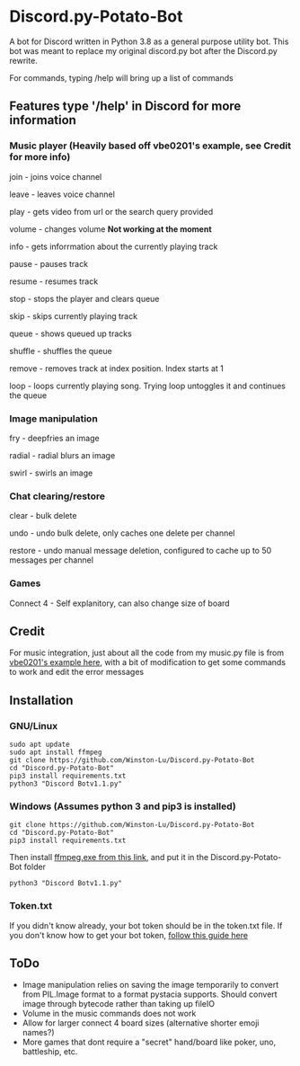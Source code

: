 # Discord.py-Potato-Bot

A bot for Discord written in Python 3.8 as a general purpose utility bot. This bot was meant to replace my original discord.py bot after the Discord.py rewrite.

For commands, typing /help will bring up a list of commands

## Features type '/help' in Discord for more information
### Music player (Heavily based off vbe0201's example, see Credit for more info)
join - joins voice channel

leave - leaves voice channel

play - gets video from url or the search query provided

volume - changes volume **Not working at the moment**

info - gets inforrmation about the currently playing track

pause - pauses track

resume - resumes track

stop - stops the player and clears queue

skip - skips currently playing track

queue - shows queued up tracks

shuffle - shuffles the queue

remove - removes track at index position. Index starts at 1

loop - loops currently playing song. Trying loop untoggles it and continues the queue

### Image manipulation
fry - deepfries an image

radial - radial blurs an image

swirl - swirls an image

### Chat clearing/restore
clear - bulk delete

undo - undo bulk delete, only caches one delete per channel

restore - undo manual message deletion, configured to cache up to 50 messages per channel

### Games
Connect 4 - Self explanitory, can also change size of board

## Credit
For music integration, just about all the code from my music.py file is from [vbe0201's example here](https://gist.github.com/vbe0201/ade9b80f2d3b64643d854938d40a0a2d), with a bit of modification to get some commands to work and edit the error messages

## Installation
### GNU/Linux
```
sudo apt update
sudo apt install ffmpeg 
git clone https://github.com/Winston-Lu/Discord.py-Potato-Bot
cd "Discord.py-Potato-Bot"
pip3 install requirements.txt
python3 "Discord Botv1.1.py"
```

### Windows (Assumes python 3 and pip3 is installed)
```
git clone https://github.com/Winston-Lu/Discord.py-Potato-Bot
cd "Discord.py-Potato-Bot"
pip3 install requirements.txt
```
Then install [ffmpeg.exe from this link](https://ffmpeg.zeranoe.com/builds/), and put it in the Discord.py-Potato-Bot folder
```
python3 "Discord Botv1.1.py"
```

### Token.txt
If you didn't know already, your bot token should be in the token.txt file. If you don't know how to get your bot token, [follow this guide here](https://www.writebots.com/discord-bot-token/) 

## ToDo
- Image manipulation relies on saving the image temporarily to convert from PIL.Image format to a format pystacia supports. Should convert image through bytecode rather than taking up fileIO
- Volume in the music commands does not work
- Allow for larger connect 4 board sizes (alternative shorter emoji names?)
- More games that dont require a "secret" hand/board like poker, uno, battleship, etc.
